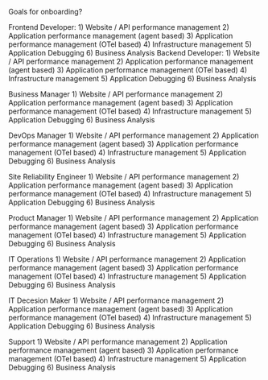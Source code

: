 Goals for onboarding?

Frontend Developer:
      1) Website / API performance management
      2) Application performance management (agent based)
      3) Application performance management (OTel based)
      4) Infrastructure management
      5) Application Debugging
      6) Business Analysis
Backend Developer:
      1) Website / API performance management
      2) Application performance management (agent based)
      3) Application performance management (OTel based)
      4) Infrastructure management
      5) Application Debugging
      6) Business Analysis

Business Manager
      1) Website / API performance management
      2) Application performance management (agent based)
      3) Application performance management (OTel based)
      4) Infrastructure management
      5) Application Debugging
      6) Business Analysis

DevOps Manager
      1) Website / API performance management
      2) Application performance management (agent based)
      3) Application performance management (OTel based)
      4) Infrastructure management
      5) Application Debugging
      6) Business Analysis

Site Reliability Engineer
      1) Website / API performance management
      2) Application performance management (agent based)
      3) Application performance management (OTel based)
      4) Infrastructure management
      5) Application Debugging
      6) Business Analysis

Product Manager
      1) Website / API performance management
      2) Application performance management (agent based)
      3) Application performance management (OTel based)
      4) Infrastructure management
      5) Application Debugging
      6) Business Analysis

IT Operations
      1) Website / API performance management
      2) Application performance management (agent based)
      3) Application performance management (OTel based)
      4) Infrastructure management
      5) Application Debugging
      6) Business Analysis

IT Decesion Maker
      1) Website / API performance management
      2) Application performance management (agent based)
      3) Application performance management (OTel based)
      4) Infrastructure management
      5) Application Debugging
      6) Business Analysis

Support
      1) Website / API performance management
      2) Application performance management (agent based)
      3) Application performance management (OTel based)
      4) Infrastructure management
      5) Application Debugging
      6) Business Analysis
